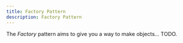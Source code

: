 ```yaml
---
title: Factory Pattern
description: Factory Pattern
---
```


The *Factory* pattern aims to give you a way to make objects... TODO.
